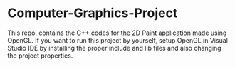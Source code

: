 # Computer-Graphics-Project
This repo. contains the C++ codes for the 2D Paint application made using OpenGL.
If you want to run this project by yourself, setup OpenGL in Visual Studio IDE by installing the proper include and lib files and also changing the project properties.
